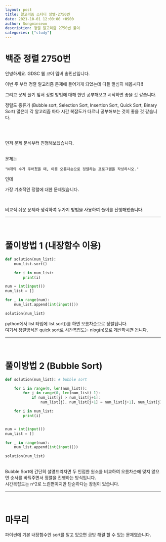 ```yaml
---
layout: post
title: 알고리즘 스터디 정렬-2750번
date: 2021-10-01 12:00:00 +0900
author: Songminseon
description: 정렬 알고리즘 2750번 풀이
categories: ["study"]
---
```


# 백준 정렬 2750번

안녕하세요. GDSC 웹 코어 멤버 송민선입니다. <br>

이번 주 부터 정렬 알고리즘 문제에 들어가게 되었는데 다들 열심히 해봅시다!!

그리고 문제 풀기 앞서 정렬 방법에 대해 한번 공부해보고 시작하면 좋을 것 같습니다.

정렬도 종류가 (Bubble sort, Selection Sort, Insertion Sort, Quick Sort, Binary Sort) 많은데 각 알고리즘 마다 시간 복잡도가 다르니 공부해보는 것이 좋을 것 같습니다.

<br>
<br>

먼저 문제 분석부터 진행해보겠습니다.
<br><br>

문제는

```
"N개의 수가 주어졌을 때, 이를 오름차순으로 정렬하는 프로그램을 작성하시오."
```

인데

가장 기초적인 정렬에 대한 문제였습니다.

<br>

비교적 쉬운 문제라 생각하여 두가지 방법을 사용하여 풀이를 진행해봤습니다.

---

<br>

# 풀이방법 1 (내장함수 이용)

```python
def solution(num_list):
    num_list.sort()

    for i in num_list:
        print(i)

num = int(input())
num_list = []

for _ in range(num):
    num_list.append(int(input()))

solution(num_list)
```

python에서 list 타입에 list.sort()를 하면 오름차순으로 정렬됩니다.<br>
여기서 정렬방식은 quick sort로 시간복잡도는 nlog(n)으로 계산하시면 됩니다.

---

<br>

# 풀이방법 2 (Bubble Sort)

```python
def solution(num_list): # bubble sort

    for i in range(0, len(num_list)):
        for j in range(0, len(num_list)-1):
            if num_list[j] > num_list[j+1]:
                num_list[j], num_list[j+1] = num_list[j+1], num_list[j]

    for i in num_list:
        print(i)


num = int(input())
num_list = []

for _ in range(num):
    num_list.append(int(input()))

solution(num_list)
```

<br>
Bubble Sort에 간단히 설명드리자면 두 인접한 원소를 비교하여 오름차순에 맞지 않으면 순서를 바꿔주면서 정렬을 진행하는 방식입니다.<br>
시간복잡도는 n^2로 느린편이지만 단순하다는 장점이 있습니다.

---

<br>

# 마무리

파이썬에 기본 내장함수인 sort를 알고 있으면 금방 해결 할 수 있는 문제였습니다.
